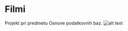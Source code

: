 # Filmi
Projekt pri predmetu Osnove podatkovnih baz.
![alt text](https://github.com/anamkravanja/Filmi/blob/master/Diagram2.jpeg)
